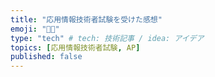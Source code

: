 ```yaml
---
title: "応用情報技術者試験を受けた感想"
emoji: "🧑‍🏫"
type: "tech" # tech: 技術記事 / idea: アイデア
topics: [応用情報技術者試験, AP]
published: false
---
```

